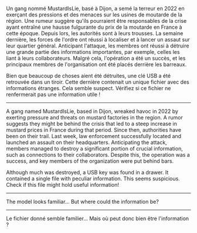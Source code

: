 Un gang nommé MustardIsLie, basé à Dijon, a semé la terreur en 2022 en exerçant des pressions et des menaces sur les usines de moutarde de la région. Une rumeur suggère qu'ils pourraient être responsables de la crise ayant entraîné une hausse fulgurante du prix de la moutarde en France à cette époque. Depuis lors, les autorités sont à leurs trousses. La semaine dernière, les forces de l'ordre ont réussi à localiser et à lancer un assaut sur leur quartier général. Anticipant l'attaque, les membres ont réussi à détruire une grande partie des informations importantes, par exemple, celles les liant à leurs collaborateurs. Malgré cela, l'opération a été un succès, et les principaux membres de l'organisation ont été placés derrière les barreaux. 

Bien que beaucoup de choses aient été détruites, une clé USB a été retrouvée dans un tiroir. Cette dernière contenait un unique fichier avec des informations étranges. Cela semble suspect. Vérifiez si ce fichier ne renfermerait pas une information utile !

--------------------------------

A gang named MustardIsLie, based in Dijon, wreaked havoc in 2022 by exerting pressure and threats on mustard factories in the region. A rumor suggests they might be behind the crisis that led to a steep increase in mustard prices in France during that period. Since then, authorities have been on their trail. Last week, law enforcement successfully located and launched an assault on their headquarters. Anticipating the attack, members managed to destroy a significant portion of crucial information, such as connections to their collaborators. Despite this, the operation was a success, and key members of the organization were put behind bars. 

Although much was destroyed, a USB key was found in a drawer. It contained a single file with peculiar information. This seems suspicious. Check if this file might hold useful information!

--------------------------------

The model looks familiar... But where could the information be?

--------------------------------

Le fichier donné semble familier... Mais où peut donc bien être l'information ?
